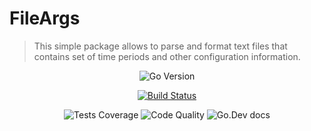 # FileArgs

> This simple package allows to parse and format text files that contains set of time periods and other configuration information.

<div align="center">

<img style="display: inline-block" alt="Go Version" src="https://img.shields.io/github/go-mod/go-version/parro-it/fileargs?style=flat">

<a href="actions/workflows/go.yml" style="display: inline-block"><img alt="Build Status" src="https://img.shields.io/github/workflow/status/parro-it/fileargs/Test/master?style=flat"></a>

<img style="display: inline-block" alt="Tests Coverage" src="https://img.shields.io/coveralls/github/parro-it/fileargs/master?style=flat">

<img style="display: inline-block" alt="Code Quality" src="https://img.shields.io/codeclimate/maintainability/parro-it/fileargs?style=flat">

<img style="display: inline-block" alt="Go.Dev docs" src="https://img.shields.io/badge/go.dev-reference-blue?logo=go&logoColor=white&style=flat">

</div>
